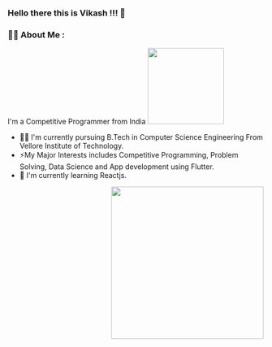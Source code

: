 ### Hello there this is Vikash !!! 👋

<!--
**Vikash-techie/Vikash-techie** is a ✨ _special_ ✨ repository because its `README.md` (this file) appears on your GitHub profile.

Here are some ideas to get you started:

- 🔭 I’m currently working on ...
- 🌱 I’m currently learning ...
- 👯 I’m looking to collaborate on ...
- 🤔 I’m looking for help with ...
- 💬 Ask me about ...
- 📫 How to reach me: ...
- 😄 Pronouns: ...
- ⚡ Fun fact: ...
-->
### 🧑‍💻 About Me :
I'm a Competitive Programmer from India <img src = "https://media.giphy.com/media/jQoMk4rOThGxC9EmaV/giphy.gif" width = "150"/>  
- :student: I'm currently pursuing B.Tech in Computer Science Engineering From Vellore Institute of Technology.  
- ⚡My Major Interests includes Competitive Programming, Problem Solving, Data Science and App development using Flutter.  
-  🌱 I'm currently learning Reactjs.  
<img align="right" src = "https://media.giphy.com/media/jdPMeyv9rn0hZHh8n9/giphy.gif" width = "300"/>

